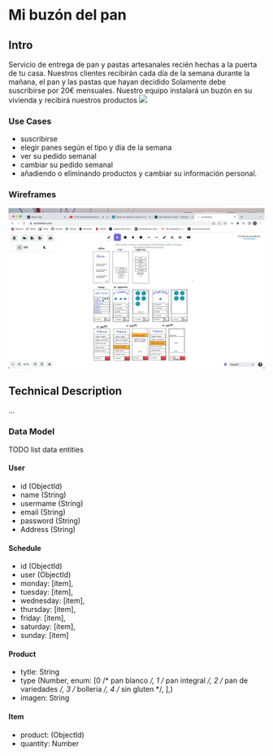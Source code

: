 # Mi buzón del pan

## Intro

Servicio de entrega de pan y pastas artesanales recién hechas a la puerta de tu casa.
Nuestros clientes recibirán cada día de la semana durante la mañana, el pan y las pastas que hayan decidido
Solamente debe suscribirse por 20€ mensuales. Nuestro equipo instalará un buzón en su vivienda y recibirá nuestros productos
![](https://media4.giphy.com/media/nq7EtpAZklFss/giphy.gif?cid=ecf05e4718m629liq7ebznbr2n58gbvbcw9fmq54svlpacja&rid=giphy.gif&ct=g)


### Use Cases

- suscribirse
- elegir panes según el tipo y dia de la semana
- ver su pedido semanal
- cambiar su pedido semanal
- añadiendo o eliminando productos y cambiar su información personal.


### Wireframes

![](wireframes.png)


## Technical Description

...

### Data Model

TODO list data entities

#### User
- id (ObjectId)
- name (String)
- usermame (String)
- email (String)
- password (String)
- Address (String)

#### Schedule
- id (ObjectId)
- user (ObjectId)
- monday: [item],
- tuesday: [item],
- wednesday: [item],
- thursday: [item],
- friday: [item],
- saturday: [item],
- sunday: [item]

#### Product
- tytle: String
- type (Number, enum: [0 /* pan blanco */, 1 /* pan integral */, 2 /* pan de variedades */, 3 /* bolleria */, 4 /* sin gluten */, ],)
- imagen: String

#### Item
- product: (ObjectId)
- quantity: Number

